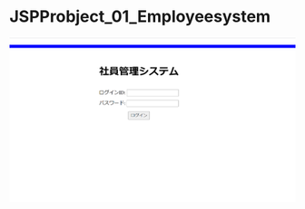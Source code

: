 # JSPProbject_01_Employeesystem
![Image text](https://github.com/lxeh20081109/JSPProbject_01_Employeesystem/blob/master/login.png)

